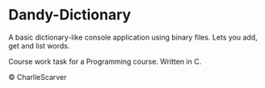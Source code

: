 # Dandy-Dictionary

A basic dictionary-like console application using binary files.
Lets you add, get and list words.

Course work task for a Programming course. Written in C.

© CharlieScarver
